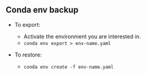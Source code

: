 ## Conda env backup

- To export:
    - Activate the environment you are interested in.
    - `conda env export > env-name.yaml`

- To restore:
    - `conda env create -f env-name.yaml`
